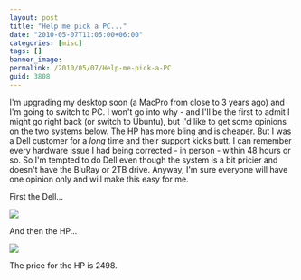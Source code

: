 ```yaml
---
layout: post
title: "Help me pick a PC..."
date: "2010-05-07T11:05:00+06:00"
categories: [misc]
tags: []
banner_image: 
permalink: /2010/05/07/Help-me-pick-a-PC
guid: 3808
---
```


I'm upgrading my desktop soon (a MacPro from close to 3 years ago) and I'm going to switch to PC. I won't go into why - and I'll be the first to admit I might go right back (or switch to Ubuntu), but I'd like to get some opinions on the two systems below. The HP has more bling and is cheaper. But I was a Dell customer for a <i>long</i> time and their support kicks butt. I can remember every hardware issue I had being corrected - in person - within 48 hours or so. So I'm tempted to do Dell even though the system is a bit pricier and doesn't have the BluRay or 2TB drive. Anyway, I'm sure everyone will have one opinion only and will make this easy for me. 

First the Dell...

<img src="https://static.raymondcamden.com/images/xps.png" />

And then the HP...

<img src="https://static.raymondcamden.com/images/cfjedi/Screen shot 2010-05-07 at 9.45.42 AM.png" />

The price for the HP is 2498.